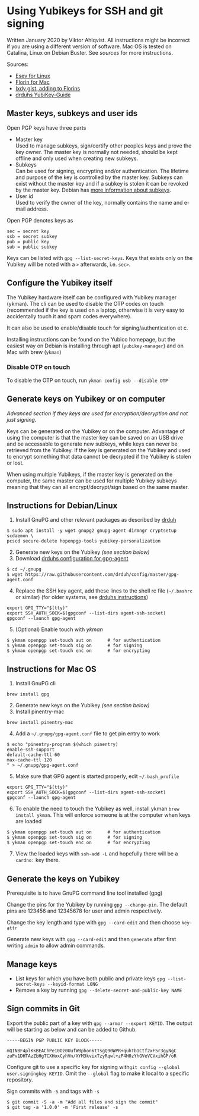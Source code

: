 # Using Yubikeys for SSH and git signing

Written January 2020 by Viktor Ahlqvist. All instructions might be incorrect if
you are using a different version of software. Mac OS is tested on Catalina,
Linux on Debian Buster. See _sources_ for more instructions.

Sources:

- [Esev for Linux][esev]
- [Florin for Mac][florin]
- [Ixdy gist, adding to Florins][ixdy]
- [drduhs YubiKey-Guide][drduh]

## Master keys, subkeys and user ids

Open PGP keys have three parts

- Master key  
  Used to manage subkeys, sign/certify other peoples keys and prove the key
  owner. The master key is normally not needed, should be kept offline and only
  used when creating new subkeys.
- Subkeys  
  Can be used for signing, encrypting and/or authentication. The lifetime and
  purpose of the key is controlled by the master key. Subkeys can exist without
  the master key and if a subkey is stolen it can be revoked by the master key.
  Debian has [more information about subkeys](https://wiki.debian.org/Subkeys).
- User id  
  Used to verify the owner of the key, normally contains the name and e-mail
  address.

Open PGP denotes keys as 

    sec = secret key
    ssb = secret subkey
    pub = public key
    sub = public subkey

Keys can be listed with `gpg --list-secret-keys`. Keys that exists only on the
Yubikey will be noted with a `>` afterwards, i.e. `sec>`.


## Configure the Yubikey itself

The Yubikey hardware itself can be configured with Yubikey manager (ykman). The
cli can be used to disable the OTP codes on touch (recommended if the key is
used on a laptop, otherwise it is very easy to accidentally touch it and spam
codes everywhere).

It can also be used to enable/disable touch for signing/authentication et c.

Installing instructions can be found on the Yubico homepage, but the easiest
way on Debian is installing through apt (`yubikey-manager`) and on Mac with
brew (`ykman`)

### Disable OTP on touch

To disable the OTP on touch, run `ykman config usb --disable OTP`


## Generate keys on Yubikey or on computer

_Advanced section if they keys are used for encryption/decryption and not just
signing._

Keys can be generated on the Yubikey or on the computer. Advantage of using the
computer is that the master key can be saved on an USB drive and be accessable
to generate new subkeys, while keys can never be retrieved from the Yubikey. If
the key is generated on the Yubikey and used to encrypt something that data
cannot be decrypted if the Yubikey is stolen or lost.

When using multiple Yubikeys, if the master key is generated on the computer,
the same master can be used for multiple Yubikey subkeys meaning that they can
all encrypt/decrypt/sign based on the same master.

## Instructions for Debian/Linux

1. Install GnuPG and other relevant packages as described by [drduh]  
  ```shell
  $ sudo apt install -y wget gnupg2 gnupg-agent dirmngr cryptsetup scdaemon \
  pcscd secure-delete hopenpgp-tools yubikey-personalization
  ```

2. Generate new keys on the Yubikey _(see section below)_
3. Download [drduhs configuration for gpg-agent][drduh-cc]
  ```shell
  $ cd ~/.gnupg
  $ wget https://raw.githubusercontent.com/drduh/config/master/gpg-agent.conf
  ```
4. Replace the SSH key agent, add these lines to the shell rc file (`~/.bashrc`
   or similar) (for older systems, see [drduhs instructions][drduh-ra])

  ```shell
  export GPG_TTY="$(tty)"
  export SSH_AUTH_SOCK=$(gpgconf --list-dirs agent-ssh-socket)
  gpgconf --launch gpg-agent
  ```

5. (Optional) Enable touch with _ykman_
  ```shell
  $ ykman openpgp set-touch aut on      # for authentication
  $ ykman openpgp set-touch sig on      # for signing
  $ ykman openpgp set-touch enc on      # for encrypting
  ```

## Instructions for Mac OS

1. Install GnuPG cli
```shell
brew install gpg
```
2. Generate new keys on the Yubikey _(see section below)_
3. Install pinentry-mac
```shell
brew install pinentry-mac
```
4. Add a `~/.gnupg/gpg-agent.conf` file to get pin entry to work  
  ```shell
  $ echo "pinentry-program $(which pinentry)
  enable-ssh-support
  default-cache-ttl 60
  max-cache-ttl 120
  " > ~/.gnupg/gpg-agent.conf
  ```
5. Make sure that GPG agent is started properly, edit `~/.bash_profile`  
  ```no-highlight
  export GPG_TTY="$(tty)"
  export SSH_AUTH_SOCK=$(gpgconf --list-dirs agent-ssh-socket)
  gpgconf --launch gpg-agent
  ```
6. To enable the need to touch the Yubikey as well, install ykman `brew install
   ykman`. This will enforce someone is at the computer when keys are loaded  
  ```shell
  $ ykman openpgp set-touch aut on      # for authentication
  $ ykman openpgp set-touch sig on      # for signing
  $ ykman openpgp set-touch enc on      # for encrypting
  ```
7. View the loaded keys with `ssh-add -L` and hopefully there will be a
   `cardno:` key there.

## Generate the keys on Yubikey

Prerequisite is to have GnuPG command line tool installed (gpg)

Change the pins for the Yubikey by running `gpg --change-pin`. The default pins
are 123456 and 12345678 for user and admin respectively.

Change the key length and type with `gpg --card-edit` and then choose
`key-attr`

Generate new keys with `gpg --card-edit` and then `generate` after first
writing `admin` to allow admin commands.

## Manage keys

- List keys for which you have both public and private keys
  `gpg --list-secret-keys --keyid-format LONG`
- Remove a key by running `gpg --delete-secret-and-public-key NAME`

## Sign commits in Git

Export the public part of a key with `gpg --armor --export KEYID`. The output
will be starting as below and can be added to Github.

    -----BEGIN PGP PUBLIC KEY BLOCK-----

    mQINBF4plKkBEAChPe10Oz0UufWBphonktTsgQ90WPR+quhTb1Ctf2xF5r3gyNgC
    zuPv1DHTAzZbHgTCXHoxCyhVn/XYM3kvixTzyRqwl+zP4H0zYhGVeVCVxihGP/oR

Configure git to use a specific key for signing with`git config
--global user.signingkey KEYID`. Omit the `--global` flag to make it local to
a specific repository.

Sign commits with `-S` and tags with `-s`

```shell
$ git commit -S -a -m "Add all files and sign the commit"
$ git tag -a '1.0.0' -m 'First release' -s
```

[esev]: https://www.esev.com/blog/post/2015-01-pgp-ssh-key-on-yubikey-neo/
[florin]: https://florin.myip.org/blog/easy-multifactor-authentication-ssh-using-yubikey-neo-tokens
[ixdy]: https://gist.github.com/ixdy/6fdd1ecea5d17479a6b4dab4fe1c17eb
[drduh]: https://github.com/drduh/YubiKey-Guide/
[drduh-ra]: https://github.com/drduh/YubiKey-Guide/#replace-agents
[drduh-cc]: https://github.com/drduh/YubiKey-Guide/#create-configuration
